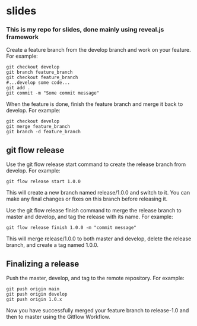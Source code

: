 # slides
### This is my repo for slides, done mainly using reveal.js framework

Create a feature branch from the develop branch and work on your feature. For example:
```
git checkout develop
git branch feature_branch
git checkout feature_branch
#...develop some code...
git add .
git commit -m "Some commit message"
```
When the feature is done, finish the feature branch and merge it back to develop. For example:
```
git checkout develop
git merge feature_branch
git branch -d feature_branch
```
## git flow release
Use the git flow release start command to create the release branch from develop. For example:
```
git flow release start 1.0.0
```
This will create a new branch named release/1.0.0 and switch to it. You can make any final changes or fixes on this branch before releasing it.

Use the git flow release finish command to merge the release branch to master and develop, and tag the release with its name. For example:
```
git flow release finish 1.0.0 -m "commit message"
```
This will merge release/1.0.0 to both master and develop, delete the release branch, and create a tag named 1.0.0.
## Finalizing a release
Push the master, develop, and tag to the remote repository. For example:
```
git push origin main
git push origin develop
git push origin 1.0.x
```
Now you have successfully merged your feature branch to release-1.0 and then to master using the Gitflow Workflow.